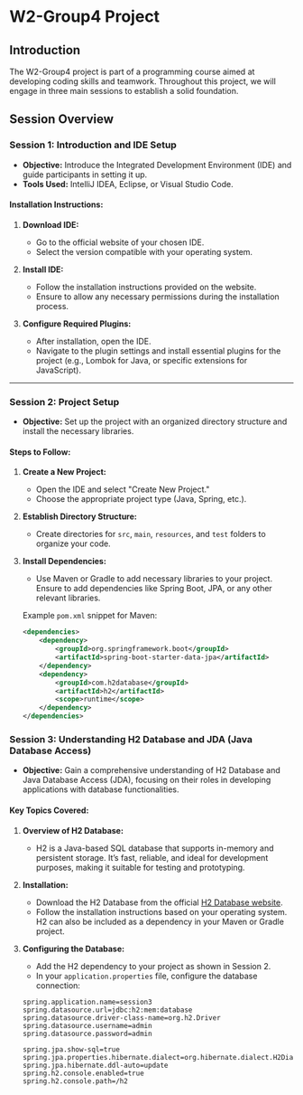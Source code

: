 # W2-Group4 Project

## Introduction

The W2-Group4 project is part of a programming course aimed at developing coding skills and teamwork. Throughout this project, we will engage in three main sessions to establish a solid foundation.

## Session Overview

### Session 1: Introduction and IDE Setup

- **Objective:** Introduce the Integrated Development Environment (IDE) and guide participants in setting it up.
- **Tools Used:** IntelliJ IDEA, Eclipse, or Visual Studio Code.
  
#### Installation Instructions:
1. **Download IDE:**
   - Go to the official website of your chosen IDE.
   - Select the version compatible with your operating system.

2. **Install IDE:**
   - Follow the installation instructions provided on the website.
   - Ensure to allow any necessary permissions during the installation process.

3. **Configure Required Plugins:**
   - After installation, open the IDE.
   - Navigate to the plugin settings and install essential plugins for the project (e.g., Lombok for Java, or specific extensions for JavaScript).

---

### Session 2: Project Setup

- **Objective:** Set up the project with an organized directory structure and install the necessary libraries.
  
#### Steps to Follow:
1. **Create a New Project:**
   - Open the IDE and select "Create New Project."
   - Choose the appropriate project type (Java, Spring, etc.).

2. **Establish Directory Structure:**
   - Create directories for `src`, `main`, `resources`, and `test` folders to organize your code.

3. **Install Dependencies:**
   - Use Maven or Gradle to add necessary libraries to your project. Ensure to add dependencies like Spring Boot, JPA, or any other relevant libraries.

   Example `pom.xml` snippet for Maven:
   ```xml
   <dependencies>
       <dependency>
           <groupId>org.springframework.boot</groupId>
           <artifactId>spring-boot-starter-data-jpa</artifactId>
       </dependency>
       <dependency>
           <groupId>com.h2database</groupId>
           <artifactId>h2</artifactId>
           <scope>runtime</scope>
       </dependency>
   </dependencies>


### Session 3: Understanding H2 Database and JDA (Java Database Access)

- **Objective:** Gain a comprehensive understanding of H2 Database and Java Database Access (JDA), focusing on their roles in developing applications with database functionalities.

#### Key Topics Covered:

1. **Overview of H2 Database:**
   - H2 is a Java-based SQL database that supports in-memory and persistent storage. It’s fast, reliable, and ideal for development purposes, making it suitable for testing and prototyping.

2. **Installation:**
   - Download the H2 Database from the official [H2 Database website](http://www.h2database.com/).
   - Follow the installation instructions based on your operating system. H2 can also be included as a dependency in your Maven or Gradle project.

3. **Configuring the Database:**
   - Add the H2 dependency to your project as shown in Session 2.
   - In your `application.properties` file, configure the database connection:

   ```properties
   spring.application.name=session3
   spring.datasource.url=jdbc:h2:mem:database
   spring.datasource.driver-class-name=org.h2.Driver
   spring.datasource.username=admin
   spring.datasource.password=admin
    
   spring.jpa.show-sql=true
   spring.jpa.properties.hibernate.dialect=org.hibernate.dialect.H2Dialect
   spring.jpa.hibernate.ddl-auto=update
   spring.h2.console.enabled=true
   spring.h2.console.path=/h2
